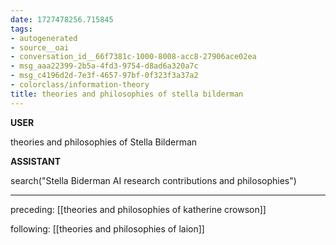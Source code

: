 ```yaml
---
date: 1727478256.715845
tags:
- autogenerated
- source__oai
- conversation_id__66f7381c-1000-8008-acc8-27906ace02ea
- msg_aaa22399-2b5a-4fd3-9754-d8ad6a320a7c
- msg_c4196d2d-7e3f-4657-97bf-0f323f3a37a2
- colorclass/information-theory
title: theories and philosophies of stella bilderman
---
```


**USER**

theories and philosophies of Stella Bilderman


**ASSISTANT**

search("Stella Biderman AI research contributions and philosophies")


---

preceding: [[theories and philosophies of katherine crowson]]  


following: [[theories and philosophies of laion]]